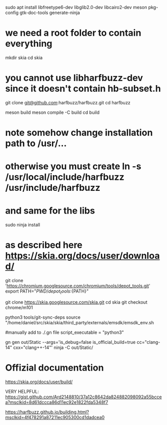sudo apt install libfreetype6-dev libglib2.0-dev libcairo2-dev meson pkg-config gtk-doc-tools generate-ninja

# we need a root folder to contain everything
mkdir skia
cd skia

# you cannot use libharfbuzz-dev since it doesn't contain hb-subset.h
git clone git@github.com:harfbuzz/harfbuzz.git
cd harfbuzz

meson build
meson compile -C build
cd build
# note somehow change installation path to /usr/...
# otherwise you must create ln -s /usr/local/include/harfbuzz /usr/include/harfbuzz
# and same for the libs
sudo ninja install

# as described here https://skia.org/docs/user/download/
git clone 'https://chromium.googlesource.com/chromium/tools/depot_tools.git'
export PATH="${PWD}/depot_tools:${PATH}"

git clone https://skia.googlesource.com/skia.git
cd skia
git checkout chrome/m101

python3 tools/git-sync-deps
source "/home/daniel/src/skia/skia/third_party/externals/emsdk/emsdk_env.sh

#manually add to ./.gn file
script_executable = "python3"

gn gen out/Static --args='is_debug=false is_official_build=true cc="clang-14" cxx="clang++-14"'
ninja -C out/Static/





# Offizial documentation

https://skia.org/docs/user/build/

VERY HELPFUL: https://gist.github.com/Ard2148810/37a12c8642da824882098092a55bccea?msclkid=8d61dccca86d11ec92e1822fda5348f7

https://harfbuzz.github.io/building.html?msclkid=4f478291a87211ec905300cd1dadcea0
